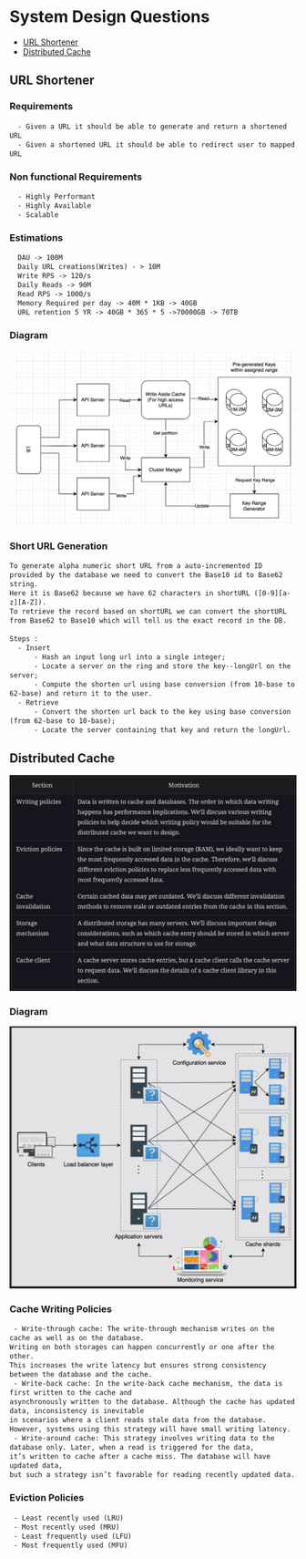 # System Design Questions #
- [URL Shortener](#url-shortener)
- [Distributed Cache](#distributed-cache)

<a id="url-shortener"></a>
## URL Shortener ##

### Requirements ###
````
  - Given a URL it should be able to generate and return a shortened URL
  - Given a shortened URL it should be able to redirect user to mapped URL
````
### Non functional Requirements ###
````
  - Highly Performant
  - Highly Available
  - Scalable
````
### Estimations ###
````
  DAU -> 100M
  Daily URL creations(Writes) - > 10M
  Write RPS -> 120/s
  Daily Reads -> 90M
  Read RPS -> 1000/s
  Memory Required per day -> 40M * 1KB -> 40GB
  URL retention 5 YR -> 40GB * 365 * 5 ->70000GB -> 70TB
````
### Diagram ###
 ![](https://github.com/roymanish/InterviewQuestionPatterns/blob/main/images/url-shortener.png)

### Short URL Generation ###
````
To generate alpha numeric short URL from a auto-incremented ID provided by the database we need to convert the Base10 id to Base62 string.
Here it is Base62 because we have 62 characters in shortURL ([0-9][a-z][A-Z]).
To retrieve the record based on shortURL we can convert the shortURL from Base62 to Base10 which will tell us the exact record in the DB.

Steps : 
  - Insert
      - Hash an input long url into a single integer;
      - Locate a server on the ring and store the key--longUrl on the server;
      - Compute the shorten url using base conversion (from 10-base to 62-base) and return it to the user.
  - Retrieve
      - Convert the shorten url back to the key using base conversion (from 62-base to 10-base);
      - Locate the server containing that key and return the longUrl.
````
<a id="distributed-cache"></a>
## Distributed Cache ##
![](https://github.com/roymanish/InterviewQuestionPatterns/blob/main/images/distributed-cache-lesson.png)

### Diagram ###
![](https://github.com/roymanish/InterviewQuestionPatterns/blob/main/images/distributed-cache.png)

### Cache Writing Policies ###
````
 - Write-through cache: The write-through mechanism writes on the cache as well as on the database.
Writing on both storages can happen concurrently or one after the other.
This increases the write latency but ensures strong consistency between the database and the cache.
 - Write-back cache: In the write-back cache mechanism, the data is first written to the cache and
asynchronously written to the database. Although the cache has updated data, inconsistency is inevitable
in scenarios where a client reads stale data from the database. However, systems using this strategy will have small writing latency.
 - Write-around cache: This strategy involves writing data to the database only. Later, when a read is triggered for the data,
it’s written to cache after a cache miss. The database will have updated data,
but such a strategy isn’t favorable for reading recently updated data.
````
### Eviction Policies ###
````
 - Least recently used (LRU)
 - Most recently used (MRU)
 - Least frequently used (LFU)
 - Most frequently used (MFU)
````
